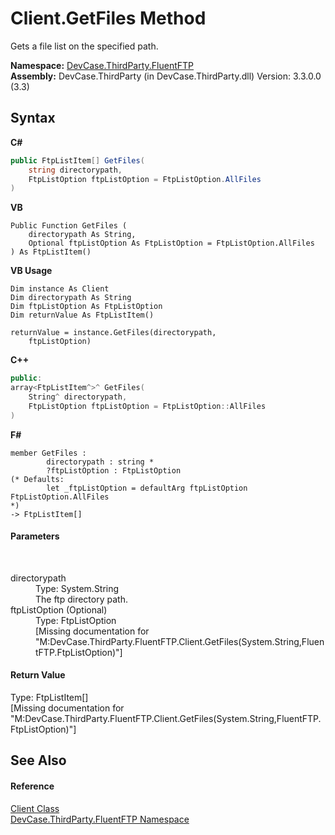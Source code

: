 # Client.GetFiles Method 
 

Gets a file list on the specified path.

**Namespace:**&nbsp;<a href="N_DevCase_ThirdParty_FluentFTP">DevCase.ThirdParty.FluentFTP</a><br />**Assembly:**&nbsp;DevCase.ThirdParty (in DevCase.ThirdParty.dll) Version: 3.3.0.0 (3.3)

## Syntax

**C#**<br />
``` C#
public FtpListItem[] GetFiles(
	string directorypath,
	FtpListOption ftpListOption = FtpListOption.AllFiles
)
```

**VB**<br />
``` VB
Public Function GetFiles ( 
	directorypath As String,
	Optional ftpListOption As FtpListOption = FtpListOption.AllFiles
) As FtpListItem()
```

**VB Usage**<br />
``` VB Usage
Dim instance As Client
Dim directorypath As String
Dim ftpListOption As FtpListOption
Dim returnValue As FtpListItem()

returnValue = instance.GetFiles(directorypath, 
	ftpListOption)
```

**C++**<br />
``` C++
public:
array<FtpListItem^>^ GetFiles(
	String^ directorypath, 
	FtpListOption ftpListOption = FtpListOption::AllFiles
)
```

**F#**<br />
``` F#
member GetFiles : 
        directorypath : string * 
        ?ftpListOption : FtpListOption 
(* Defaults:
        let _ftpListOption = defaultArg ftpListOption FtpListOption.AllFiles
*)
-> FtpListItem[] 

```


#### Parameters
&nbsp;<dl><dt>directorypath</dt><dd>Type: System.String<br />The ftp directory path.</dd><dt>ftpListOption (Optional)</dt><dd>Type: FtpListOption<br />\[Missing <param name="ftpListOption"/> documentation for "M:DevCase.ThirdParty.FluentFTP.Client.GetFiles(System.String,FluentFTP.FtpListOption)"\]</dd></dl>

#### Return Value
Type: FtpListItem[]<br />\[Missing <returns> documentation for "M:DevCase.ThirdParty.FluentFTP.Client.GetFiles(System.String,FluentFTP.FtpListOption)"\]

## See Also


#### Reference
<a href="T_DevCase_ThirdParty_FluentFTP_Client">Client Class</a><br /><a href="N_DevCase_ThirdParty_FluentFTP">DevCase.ThirdParty.FluentFTP Namespace</a><br />